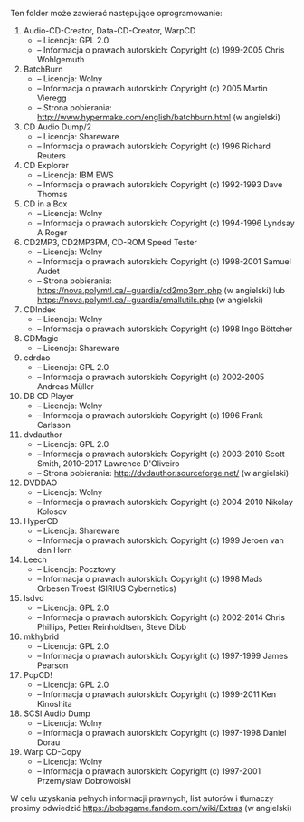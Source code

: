 Ten folder może zawierać następujące oprogramowanie:

1. Audio-CD-Creator, Data-CD-Creator, WarpCD
   - – Licencja: GPL 2.0
   - – Informacja o prawach autorskich: Copyright (c) 1999-2005 Chris Wohlgemuth
2. BatchBurn
   - – Licencja: Wolny
   - – Informacja o prawach autorskich: Copyright (c) 2005 Martin Vieregg
   - – Strona pobierania: http://www.hypermake.com/english/batchburn.html (w angielski)
3. CD Audio Dump/2
   - – Licencja: Shareware
   - – Informacja o prawach autorskich: Copyright (c) 1996 Richard Reuters
4. CD Explorer
   - – Licencja: IBM EWS
   - – Informacja o prawach autorskich: Copyright (c) 1992-1993 Dave Thomas
5. CD in a Box
   - – Licencja: Wolny
   - – Informacja o prawach autorskich: Copyright (c) 1994-1996 Lyndsay A Roger
6. CD2MP3, CD2MP3PM, CD-ROM Speed Tester
   - – Licencja: Wolny
   - – Informacja o prawach autorskich: Copyright (c) 1998-2001 Samuel Audet
   - – Strona pobierania: https://nova.polymtl.ca/~guardia/cd2mp3pm.php (w angielski) lub https://nova.polymtl.ca/~guardia/smallutils.php (w angielski)
7. CDIndex
   - – Licencja: Wolny
   - – Informacja o prawach autorskich: Copyright (c) 1998 Ingo Böttcher
8. CDMagic
   - – Licencja: Shareware
9. cdrdao
   - – Licencja: GPL 2.0
   - – Informacja o prawach autorskich: Copyright (c) 2002-2005 Andreas Müller
10. DB CD Player
    - – Licencja: Wolny
    - – Informacja o prawach autorskich: Copyright (c) 1996 Frank Carlsson
11. dvdauthor
    - – Licencja: GPL 2.0
    - – Informacja o prawach autorskich: Copyright (c) 2003-2010 Scott Smith, 2010-2017 Lawrence D'Oliveiro
    - – Strona pobierania: http://dvdauthor.sourceforge.net/ (w angielski)
12. DVDDAO
    - – Licencja: Wolny
    - – Informacja o prawach autorskich: Copyright (c) 2004-2010 Nikolay Kolosov
13. HyperCD
    - – Licencja: Shareware
    - – Informacja o prawach autorskich: Copyright (c) 1999 Jeroen van den Horn
14. Leech
    - – Licencja: Pocztowy
    - – Informacja o prawach autorskich: Copyright (c) 1998 Mads Orbesen Troest (SIRIUS Cybernetics)
15. lsdvd
    - – Licencja: GPL 2.0
    - – Informacja o prawach autorskich: Copyright (c) 2002-2014 Chris Phillips, Petter Reinholdtsen, Steve Dibb
16. mkhybrid 
    - – Licencja: GPL 2.0
    - – Informacja o prawach autorskich: Copyright (c) 1997-1999 James Pearson
17. PopCD!
    - – Licencja: GPL 2.0
    - – Informacja o prawach autorskich: Copyright (c) 1999-2011 Ken Kinoshita
18. SCSI Audio Dump
    - – Licencja: Wolny
    - – Informacja o prawach autorskich: Copyright (c) 1997-1998 Daniel Dorau
19. Warp CD-Copy
    - – Licencja: Wolny
    - – Informacja o prawach autorskich: Copyright (c) 1997-2001 Przemysław Dobrowolski

W celu uzyskania pełnych informacji prawnych, list autorów i tłumaczy prosimy odwiedzić https://bobsgame.fandom.com/wiki/Extras (w angielski)
